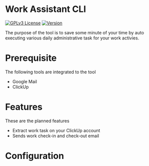# Work Assistant CLI
[![GPLv3 License](https://img.shields.io/badge/License-GPL%20v3-yellow.svg)](https://opensource.org/licenses/)
[![Version](https://badge.fury.io/gh/tterb%2FHyde.svg)](https://badge.fury.io/gh/tterb%2FHyde)

The purpose of the tool is to save some minute of your time by auto executing various daily administrative task for your work activies.

# Prerequisite
The following tools are integrated to the tool
* Google Mail
* ClickUp

# Features
These are the planned features 
* Extract work task on your ClickUp account
* Sends work check-in and check-out email
# Configuration
